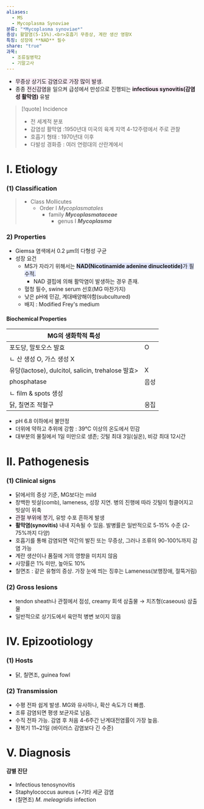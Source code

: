 ```yaml
---
aliases:
  - MS
  - Mycoplasma Synoviae
분류: "*Mycoplasma synoviae*"
증상: 활말염(5-15%).<br>호흡기 무증상, 계란 생산 영향X
특징: 성장에 **NAD** 필수
share: "true"
과목:
  - 조류질병학2
  - 기말고사
---
```

- <span style="background:#fceef8">무증상 상기도 감염으로 가장 많이 발생</span>.
- 종종 <span style="background:#fceef8">전신감염</span>을 일으켜 급성에서 만성으로 진행되는 <span style="background:#fceef8"><b>infectious synovitis(감염성 활막염)</b></span> 유발

>[!quote] Incidence
>- 전 세계적 분포
>-  감염성 활막염 :1950년대 미국의 육계 지역 4-12주령에서 주로 관찰
>- 호흡기 형태 : 1970년대 이후
>- 다발성 경화증 : 여러 연령대의 산란계에서
 
 # Ⅰ. Etiology
### (1) Classification
> - Class Mollicutes 
> 	- Order Ⅰ *Mycoplasmatales*
> 		- family ***Mycoplasmataceae***
> 			- genus Ⅰ ***Mycoplasma***
### 2) Properties
- Giemsa 염색에서 0.2 μm의 다형성 구균
- 성장 요건
	- MS가 자라기 위해서는 <span style="background:#e0e5fc"><b>NAD(Nicotinamide adenine dinucleotide)</b>가 필수적.</span>
		- NAD 결핍에 의해 활막염이 발생하는 경우 존재.
	- 혈청 필수, swine serum 선호(MG 마찬가지)
	- 낮은 pH에 민감, 계대배양해야함(subcultured)
	- 배지 : Modified Frey's medium

#### Biochemical Properties
| MG의 생화학적 특성                                   |     |
| --------------------------------------------- | --- |
| 포도당, 말토오스 발효                                  | O   |
| ㄴ 산 생성 O, 가스 생성 X                             |     |
| 유당(lactose), dulcitol, salicin, trehalose 발효> | X   |
| phosphatase                                   | 음성  |
| ㄴ film & spots 생성                             |     |
| 닭, 칠면조 적혈구                                    | 응집  |
- pH 6.8 이하에서 불안정
- 더위에 약하고 추위에 강함 : 39℃ 이상의 온도에서 민감
- 대부분의 물질에서 1일 미만으로 생존; 깃털 최대 3일(실온), 비강 최대 12시간

# Ⅱ. Pathogenesis
### (1) Clinical signs
- 닭에서의 증상 기준, MG보다는 mild
- 창백한 빗살(comb), lameness, 성장 지연. 병의 진행에 따라 깃털이 헝클어지고 빗살이 위축
- <span style="background:#fceef8">관절 부위에 붓기</span>, 유방 수포 흔하게 발생
- **활막염(synovitis)** 내내 지속될 수 있음. 발병률은 일반적으로 5-15% 수준 (2-75%까지 다양)
- 호흡기를 통해 감염되면 약간의 발진 또는 무증상, 그러나 조류의 90-100%까지 감염 가능
- 계란 생산이나 품질에 거의 영향을 미치지 않음
- 사망률은 1% 미만, 높아도 10% 
- 칠면조 : 같은 유형의 증상. 가장 눈에 띄는 징후는 Lameness(보행장애, 절뚝거림)
### (2) Gross lesions
- tendon sheath나 관절에서 점성, creamy 회색 삼출물 → 치즈형(caseous) 삼출물 
- 일반적으로 상기도에서 육안적 병변 보이지 않음
# Ⅳ. Epizootiology
### (1) Hosts
- 닭, 칠면조, guinea fowl
### (2) Transmission
- 수평 전파 쉽게 발생. MG와 유사하나, 확산 속도가 더 빠름.
- 조류 감염되면 평생 보균자로 남음.
- 수직 전파 가능. 감염 후 처음 4-6주간 난계대전염률이 가장 높음.
- 잠복기 11~21일 (바이러스 감염보다 긴 수준)

# Ⅴ.  Diagnosis
#### 감별 진단
- Infectious tenosynovitis
- Staphylococcus aureus (+기타 세균 감염
- (칠면조) *M. meleagridis* infection